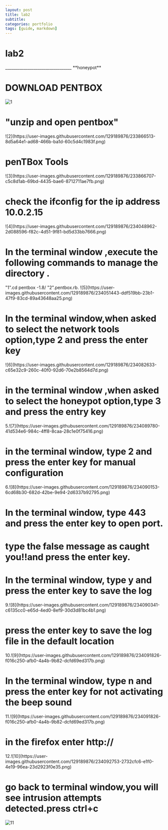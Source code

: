```yaml
---
layout: post
title: lab2
subtitle: 
categories: portfolio
tags: [guide, markdown]
---
```

<h1>lab2</h1>
_________________________________
**honeypot**
<H1>DOWNLOAD PENTBOX</H1>

![1](https://user-images.githubusercontent.com/129189876/233866281-8f47a263-f9ef-4a11-8240-10288b4c999d.png)

<h1>"unzip and open pentbox"</h1>
![2](https://user-images.githubusercontent.com/129189876/233866513-8d5a64e1-ad68-466b-ba1d-60c5d4c1983f.png)
<h1>penTBox Tools</h1>
![3](https://user-images.githubusercontent.com/129189876/233866707-c5c8d1ab-69bd-4435-bae6-8712711ae7fb.png)
<h1>check the ifconfig for the ip address 10.0.2.15</h1>
![4](https://user-images.githubusercontent.com/129189876/234048962-2d088596-f82c-4d51-9f81-bd5d33bb7666.png)
<h1> In the terminal window ,execute the following commands to manage the directory .</h1>
  "1".cd pentbox -1.8/
  "2".pentbox.rb.  
![5](https://user-images.githubusercontent.com/129189876/234051443-ddf519bb-23b1-47f9-83cd-89a43648aa25.png)
<h1> In the terminal window,when asked to select the network tools option,type 2 and press the enter key</h1>
![6](https://user-images.githubusercontent.com/129189876/234082633-c65e32c9-260c-40f0-92d6-70e2b8564d7d.png)
<h1>in the terminal window ,when asked to select the honeypot option,type 3 and press the entry key</h1>
5.![7](https://user-images.githubusercontent.com/129189876/234089780-41d534e6-984c-4ff8-8caa-28c1e0f75416.png)

<h1>in the terminal window, type 2 and press the enter key for manual configuration </h1>
6.![8](https://user-images.githubusercontent.com/129189876/234090153-6cd68b30-682d-42be-9e94-2d6337b92795.png)

<h1>In the terminal window, type 443 and press the enter key to open port.</h1>

<h1>type the false message as caught you!!and press the enter key.</h1>

<h1>In the terminal window, type y and press the enter key to save the log</h1>
9.![8](https://user-images.githubusercontent.com/129189876/234090341-c6135cc0-e65d-4ed0-8ef9-30d3d81bc4b1.png)

<h1>press the enter key to save the log file in the default location </h1>
10.![9](https://user-images.githubusercontent.com/129189876/234091826-f016c250-afb0-4a4b-9b82-dcfd69ed317b.png)

<h1>In the terminal window, type n and press the enter key for not activating the beep sound</h1>
11.![9](https://user-images.githubusercontent.com/129189876/234091826-f016c250-afb0-4a4b-9b82-dcfd69ed317b.png)
<h1>in the firefox enter http://<ip address></h1>
12.![10](https://user-images.githubusercontent.com/129189876/234092753-2732cfc6-e1f0-4e19-96ea-23d2923f0e35.png)

  <h1>go back to terminal window,you will see intrusion attempts detected.press ctrl+c </h1>
  
![11](https://user-images.githubusercontent.com/129189876/234093412-249a881d-adb1-4519-972c-c8a49c52a423.png)

